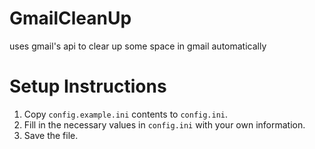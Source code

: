 # GmailCleanUp
uses gmail's api to clear up some space in gmail automatically 

# Setup Instructions

1. Copy `config.example.ini` contents to `config.ini`.
2. Fill in the necessary values in `config.ini` with your own information.
3. Save the file.